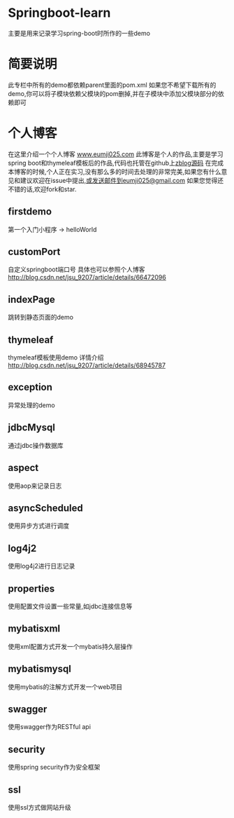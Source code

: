 # Springboot-learn
主要是用来记录学习spring-boot时所作的一些demo

# 简要说明
此专栏中所有的demo都依赖parent里面的pom.xml
如果您不希望下载所有的demo,你可以将子模块依赖父模块的pom删掉,并在子模块中添加父模块部分的依赖即可

# 个人博客
在这里介绍一个个人博客 www.eumji025.com
此博客是个人的作品,主要是学习spring boot和thymeleaf模板后的作品,代码也托管在github上[zblog源码](https://github.com/eumji025/zblog)
在完成本博客的时候,个人正在实习,没有那么多的时间去处理的非常完美,如果您有什么意见和建议欢迎在issue中提出,或发送邮件到eumji025@gmail.com
如果您觉得还不错的话,欢迎fork和star.


## firstdemo
第一个入门小程序 -> helloWorld
## customPort
自定义springboot端口号
具体也可以参照个人博客 http://blog.csdn.net/jsu_9207/article/details/66472096

## indexPage
跳转到静态页面的demo

## thymeleaf
thymeleaf模板使用demo
详情介绍 http://blog.csdn.net/jsu_9207/article/details/68945787

## exception
异常处理的demo

## jdbcMysql
通过jdbc操作数据库

## aspect
使用aop来记录日志

## asyncScheduled
使用异步方式进行调度

## log4j2
使用log4j2进行日志记录

## properties
使用配置文件设置一些常量,如jdbc连接信息等

## mybatisxml
使用xml配置方式开发一个mybatis持久层操作

## mybatismysql
使用mybatis的注解方式开发一个web项目

## swagger
使用swagger作为RESTful api

## security
使用spring security作为安全框架

## ssl 
使用ssl方式做网站升级



